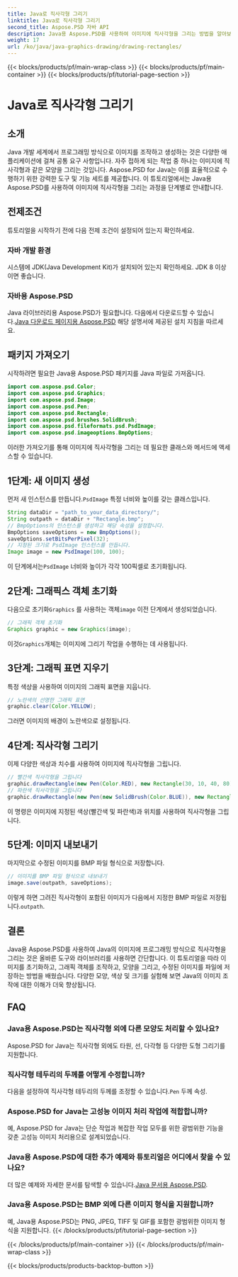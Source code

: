 ```yaml
---
title: Java로 직사각형 그리기
linktitle: Java로 직사각형 그리기
second_title: Aspose.PSD 자바 API
description: Java용 Aspose.PSD를 사용하여 이미지에 직사각형을 그리는 방법을 알아보세요. 이 튜토리얼은 Java 개발자를 단계별로 안내합니다. 이미지 조작 작업에 적합합니다.
weight: 17
url: /ko/java/java-graphics-drawing/drawing-rectangles/
---
```


{{< blocks/products/pf/main-wrap-class >}}
{{< blocks/products/pf/main-container >}}
{{< blocks/products/pf/tutorial-page-section >}}

# Java로 직사각형 그리기

## 소개
Java 개발 세계에서 프로그래밍 방식으로 이미지를 조작하고 생성하는 것은 다양한 애플리케이션에 걸쳐 공통 요구 사항입니다. 자주 접하게 되는 작업 중 하나는 이미지에 직사각형과 같은 모양을 그리는 것입니다. Aspose.PSD for Java는 이를 효율적으로 수행하기 위한 강력한 도구 및 기능 세트를 제공합니다. 이 튜토리얼에서는 Java용 Aspose.PSD를 사용하여 이미지에 직사각형을 그리는 과정을 단계별로 안내합니다.
## 전제조건
튜토리얼을 시작하기 전에 다음 전제 조건이 설정되어 있는지 확인하세요.
### 자바 개발 환경
시스템에 JDK(Java Development Kit)가 설치되어 있는지 확인하세요. JDK 8 이상이면 좋습니다.
### 자바용 Aspose.PSD
 Java 라이브러리용 Aspose.PSD가 필요합니다. 다음에서 다운로드할 수 있습니다.[Java 다운로드 페이지용 Aspose.PSD](https://releases.aspose.com/psd/java/) 해당 설명서에 제공된 설치 지침을 따르세요.
## 패키지 가져오기
시작하려면 필요한 Java용 Aspose.PSD 패키지를 Java 파일로 가져옵니다.
```java
import com.aspose.psd.Color;
import com.aspose.psd.Graphics;
import com.aspose.psd.Image;
import com.aspose.psd.Pen;
import com.aspose.psd.Rectangle;
import com.aspose.psd.brushes.SolidBrush;
import com.aspose.psd.fileformats.psd.PsdImage;
import com.aspose.psd.imageoptions.BmpOptions;
```
이러한 가져오기를 통해 이미지에 직사각형을 그리는 데 필요한 클래스와 메서드에 액세스할 수 있습니다.
## 1단계: 새 이미지 생성
 먼저 새 인스턴스를 만듭니다.`PsdImage` 특정 너비와 높이를 갖는 클래스입니다.
```java
String dataDir = "path_to_your_data_directory/";
String outpath = dataDir + "Rectangle.bmp";
// BmpOptions의 인스턴스를 생성하고 해당 속성을 설정합니다.
BmpOptions saveOptions = new BmpOptions();
saveOptions.setBitsPerPixel(32);
// 지정된 크기로 PsdImage 인스턴스를 만듭니다.
Image image = new PsdImage(100, 100);
```
 이 단계에서는`PsdImage` 너비와 높이가 각각 100픽셀로 초기화됩니다.
## 2단계: 그래픽스 객체 초기화
 다음으로 초기화`Graphics` 를 사용하는 객체`image` 이전 단계에서 생성되었습니다.
```java
// 그래픽 객체 초기화
Graphics graphic = new Graphics(image);
```
 이것`Graphics`개체는 이미지에 그리기 작업을 수행하는 데 사용됩니다.
## 3단계: 그래픽 표면 지우기
특정 색상을 사용하여 이미지의 그래픽 표면을 지웁니다.
```java
// 노란색의 선명한 그래픽 표면
graphic.clear(Color.YELLOW);
```
그러면 이미지의 배경이 노란색으로 설정됩니다.
## 4단계: 직사각형 그리기
이제 다양한 색상과 치수를 사용하여 이미지에 직사각형을 그립니다.
```java
// 빨간색 직사각형을 그립니다
graphic.drawRectangle(new Pen(Color.RED), new Rectangle(30, 10, 40, 80));
// 파란색 직사각형을 그립니다
graphic.drawRectangle(new Pen(new SolidBrush(Color.BLUE)), new Rectangle(10, 30, 80, 40));
```
이 명령은 이미지에 지정된 색상(빨간색 및 파란색)과 위치를 사용하여 직사각형을 그립니다.
## 5단계: 이미지 내보내기
마지막으로 수정된 이미지를 BMP 파일 형식으로 저장합니다.
```java
// 이미지를 BMP 파일 형식으로 내보내기
image.save(outpath, saveOptions);
```
 이렇게 하면 그려진 직사각형이 포함된 이미지가 다음에서 지정한 BMP 파일로 저장됩니다.`outpath`.

## 결론
Java용 Aspose.PSD를 사용하여 Java의 이미지에 프로그래밍 방식으로 직사각형을 그리는 것은 올바른 도구와 라이브러리를 사용하면 간단합니다. 이 튜토리얼을 따라 이미지를 초기화하고, 그래픽 객체를 조작하고, 모양을 그리고, 수정된 이미지를 파일에 저장하는 방법을 배웠습니다. 다양한 모양, 색상 및 크기를 실험해 보면 Java의 이미지 조작에 대한 이해가 더욱 향상됩니다.
## FAQ
### Java용 Aspose.PSD는 직사각형 외에 다른 모양도 처리할 수 있나요?
Aspose.PSD for Java는 직사각형 외에도 타원, 선, 다각형 등 다양한 도형 그리기를 지원합니다.
### 직사각형 테두리의 두께를 어떻게 수정합니까?
 다음을 설정하여 직사각형 테두리의 두께를 조정할 수 있습니다.`Pen` 두께 속성.
### Aspose.PSD for Java는 고성능 이미지 처리 작업에 적합합니까?
예, Aspose.PSD for Java는 단순 작업과 복잡한 작업 모두를 위한 광범위한 기능을 갖춘 고성능 이미지 처리용으로 설계되었습니다.
### Java용 Aspose.PSD에 대한 추가 예제와 튜토리얼은 어디에서 찾을 수 있나요?
 더 많은 예제와 자세한 문서를 탐색할 수 있습니다.[Java 문서용 Aspose.PSD](https://reference.aspose.com/psd/java/).
### Java용 Aspose.PSD는 BMP 외에 다른 이미지 형식을 지원합니까?
예, Java용 Aspose.PSD는 PNG, JPEG, TIFF 및 GIF를 포함한 광범위한 이미지 형식을 지원합니다.
{{< /blocks/products/pf/tutorial-page-section >}}

{{< /blocks/products/pf/main-container >}}
{{< /blocks/products/pf/main-wrap-class >}}

{{< blocks/products/products-backtop-button >}}
